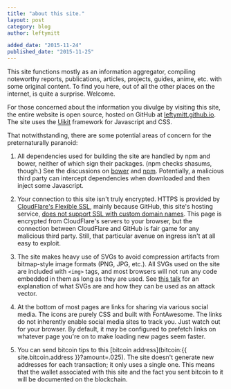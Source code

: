 ```yaml
---
title: "about this site."
layout: post
category: blog
author: leftymitt

added_date: "2015-11-24"
published_date: "2015-11-25"
---
```


This site functions mostly as an information aggregator, compiling noteworthy
reports, publications, articles, projects, guides, anime, etc. with some
original content. To find you here, out of all the other places on the
internet, is quite a surprise. Welcome.  

For those concerned about the information you divulge by visiting this site,
the entire website is open source, hosted on GitHub at
[leftymitt.github.io](https://github.com/leftymitt/leftymitt.github.io). The
site uses the [Uikit](http://getuikit.com) framework for Javascript and CSS.  

That notwithstanding, there are some potential areas of concern for the
preternaturally paranoid:  

1. All dependencies used for building the site are handled by npm and bower,
   neither of which sign their packages. (npm checks shasums, though.) See the
discussions on [bower](https://github.com/bower/bower/issues/1775) and
[npm](https://github.com/npm/npm/pull/4016). Potentially, a malicious third
party can intercept dependencies when downloaded and then inject some
Javascript.  

2. Your connection to this site isn't truly encrypted. HTTPS is provided by
   [CloudFlare's Flexible SSL](https://www.cloudflare.com/ssl/), mainly because
GitHub, this site's hosting service, [does not support SSL with custom domain
names](https://github.com/isaacs/github/issues/156). This page is encrypted
from CloudFlare's servers to your browser, but the connection between
CloudFlare and GitHub is fair game for any malicious third party. Still, that
particular avenue on ingress isn't at all easy to exploit.  

3. The site makes heavy use of SVGs to avoid compression artifacts from
   bitmap-style image formats (PNG, JPG, etc.). All SVGs used on the site are
included with `<img>` tags, and most browsers will not run any code embedded in
them as long as they are used. See [this
talk](https://www.hackinparis.com/slides/hip2k11/09-TheForbiddenImage.pdf) for
an explanation of what SVGs are and how they can be used as an attack vector.  

4. At the bottom of most pages are links for sharing via various social media.
   The icons are purely CSS and built with FontAwesome. The links do not
inherently enable social media sites to track you. Just watch out for your
browser. By default, it may be configured to prefetch links on whatever page
you're on to make loading new pages seem faster. 

5. You can send bitcoin tips to this [bitcoin address](bitcoin:{{
   site.bitcoin.address }}?amount=.025). The site doesn't generate new
addresses for each transaction; it only uses a single one. This means that the
wallet associated with this site and the fact you sent bitcoin to it will be
documented on the blockchain. 

